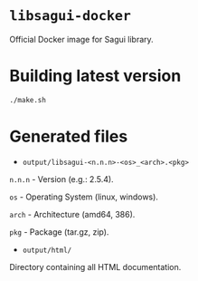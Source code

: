 # `libsagui-docker`

Official Docker image for Sagui library.

# Building latest version

```bash
./make.sh
```

# Generated files

- `output/libsagui-<n.n.n>-<os>_<arch>.<pkg>`

`n.n.n` - Version (e.g.: 2.5.4).

`os` - Operating System (linux, windows).

`arch` - Architecture (amd64, 386).

`pkg` - Package (tar.gz, zip).

- `output/html/`

Directory containing all HTML documentation.
